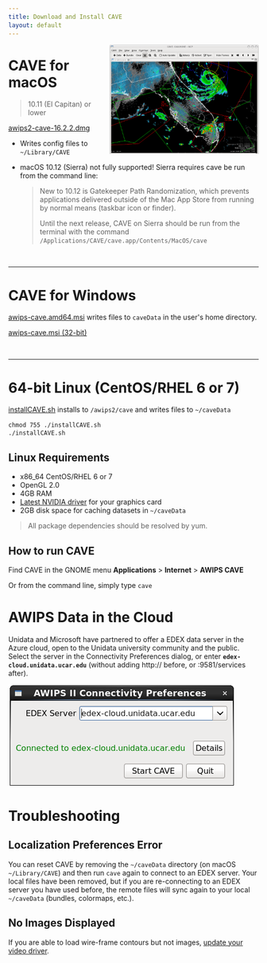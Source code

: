 ```yaml
---
title: Download and Install CAVE
layout: default
---
```



<img style="width:300px;float:right;" src="../../images/Unidata_AWIPS2_CAVE.png">

# <core-icon icon="fa:apple" aria-label="file-download" role="img"></core-icon> CAVE for macOS
 
> 10.11 (El Capitan) or lower

[<paper-button raised role="button" tabindex="0"><core-icon icon="file-download" aria-label="file-download" role="img"></core-icon>awips2-cave-16.2.2.dmg</paper-button>](http://www.unidata.ucar.edu/downloads/awips2/awips2-cave-16.2.2.dmg)
 
 * Writes  config files to `~/Library/CAVE`
 * macOS 10.12 (Sierra) not fully supported! Sierra requires cave be run from the command line:

    > New to 10.12 is Gatekeeper Path Randomization, which prevents applications delivered outside of the Mac App Store from running by normal means (taskbar icon or finder). 
    >
    > Until the next release, CAVE on Sierra should be run from the terminal with the command `/Applications/CAVE/cave.app/Contents/MacOS/cave`

<br>

---

# <core-icon icon="fa:windows" aria-label="file-download" role="img"></core-icon> CAVE for Windows

[<paper-button raised role="button" tabindex="0"><core-icon icon="file-download" aria-label="file-download" role="img"></core-icon>awips-cave.amd64.msi</paper-button>](http://www.unidata.ucar.edu/downloads/awips2/awips-cave.amd64.msi) writes files to `caveData` in the user's home directory. 

[<paper-button raised role="button" tabindex="0"><core-icon icon="file-download" aria-label="file-download" role="img"></core-icon>awips-cave.msi (32-bit)</paper-button>](http://www.unidata.ucar.edu/downloads/awips2/awips-cave.msi)

<br>

---

# <core-icon icon="fa:linux" aria-label="file-download" role="img"></core-icon> 64-bit Linux (CentOS/RHEL 6 or 7)

[<paper-button raised role="button" tabindex="0"><core-icon icon="file-download" aria-label="file-download" role="img"></core-icon>installCAVE.sh</paper-button>](http://www.unidata.ucar.edu/software/awips2/installCAVE.sh) installs to `/awips2/cave` and writes files to `~/caveData`

    chmod 755 ./installCAVE.sh
    ./installCAVE.sh

## Linux Requirements

* x86_64 CentOS/RHEL 6 or 7
* OpenGL 2.0
* 4GB RAM
* [Latest NVIDIA driver](http://www.nvidia.com/Download/index.aspx?lang=en-us) for your graphics card
* 2GB disk space for caching datasets in `~/caveData`

> All package dependencies should be resolved by yum. 

## How to run CAVE

Find CAVE in the GNOME menu **Applications** &gt; **Internet** &gt; **AWIPS CAVE**

Or from the command line, simply type `cave`

# AWIPS Data in the Cloud

Unidata and Microsoft have partnered to offer a EDEX data server in the Azure cloud, open to the Unidata university community and the public.  Select the server in the Connectivity Preferences dialog, or enter **`edex-cloud.unidata.ucar.edu`** (without adding http:// before, or :9581/services after).

![EDEX in the cloud](../images/boEbFSf28t.gif)


# Troubleshooting

## Localization Preferences Error

You can reset CAVE by removing the `~/caveData` directory (on macOS `~/Library/CAVE`) and then run `cave` again to connect to an EDEX server.  Your local files have been removed, but if you are re-connecting to an EDEX server you have used before, the remote files will sync again to your local `~/caveData` (bundles, colormaps, etc.). 

## No Images Displayed

If you are able to load wire-frame contours but not images, [update your video driver](http://www.nvidia.com/Download/index.aspx?lang=en-us). 
